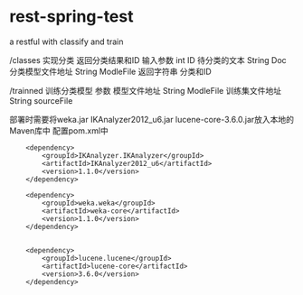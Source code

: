 # rest-spring-test
a restful with classify and train

/classes
实现分类 返回分类结果和ID 
输入参数 int ID  待分类的文本 String Doc 分类模型文件地址 String ModleFile
返回字符串 分类和ID

/trainned
训练分类模型
参数 模型文件地址 String ModleFile  训练集文件地址String sourceFile

部署时需要将weka.jar IKAnalyzer2012_u6.jar lucene-core-3.6.0.jar放入本地的Maven库中
配置pom.xml中


		<dependency> 
			<groupId>IKAnalyzer.IKAnalyzer</groupId> 
			<artifactId>IKAnalyzer2012_u6</artifactId> 
         	<version>1.1.0</version> 
		</dependency> 
		
		<dependency> 
			<groupId>weka.weka</groupId> 
			<artifactId>weka-core</artifactId> 
         	<version>1.1.0</version> 
		</dependency> 
		
		
		<dependency> 
			<groupId>lucene.lucene</groupId> 
			<artifactId>lucene-core</artifactId> 
         	<version>3.6.0</version> 
		</dependency> 

